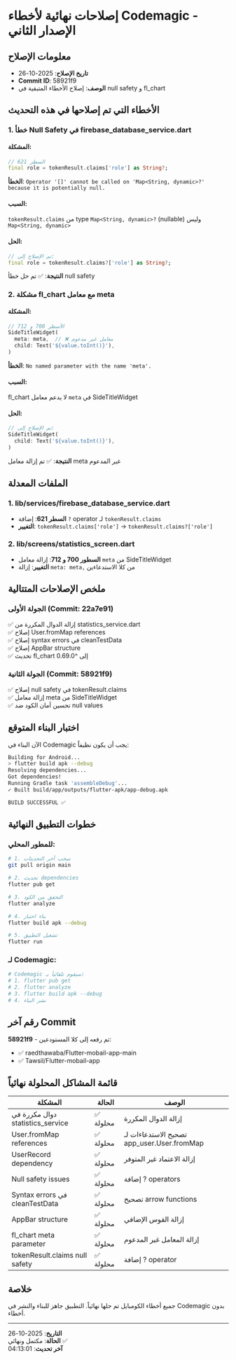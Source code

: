 # إصلاحات نهائية لأخطاء Codemagic - الإصدار الثاني

## معلومات الإصلاح
- **تاريخ الإصلاح**: 2025-10-26
- **Commit ID**: 58921f9
- **الوصف**: إصلاح الأخطاء المتبقية في null safety و fl_chart

## الأخطاء التي تم إصلاحها في هذه التحديث

### 1. خطأ Null Safety في firebase_database_service.dart

#### المشكلة:
```dart
// السطر 621
final role = tokenResult.claims['role'] as String?;
```
**الخطأ**: `Operator '[]' cannot be called on 'Map<String, dynamic>?' because it is potentially null.`

#### السبب:
`tokenResult.claims` من type `Map<String, dynamic>?` (nullable) وليس `Map<String, dynamic>`

#### الحل:
```dart
// تم الإصلاح إلى:
final role = tokenResult.claims?['role'] as String?;
```
**النتيجة**: ✅ تم حل خطأ null safety

### 2. مشكلة fl_chart مع معامل meta

#### المشكلة:
```dart
// الأسطر 700 و 712
SideTitleWidget(
  meta: meta,  // ❌ معامل غير مدعوم
  child: Text('${value.toInt()}'),
)
```
**الخطأ**: `No named parameter with the name 'meta'.`

#### السبب:
fl_chart لا يدعم معامل `meta` في SideTitleWidget

#### الحل:
```dart
// تم الإصلاح إلى:
SideTitleWidget(
  child: Text('${value.toInt()}'),
)
```
**النتيجة**: ✅ تم إزالة معامل meta غير المدعوم

## الملفات المعدلة

### 1. lib/services/firebase_database_service.dart
- **السطر 621**: إضافة `?` operator لـ `tokenResult.claims`
- **التغيير**: `tokenResult.claims['role']` → `tokenResult.claims?['role']`

### 2. lib/screens/statistics_screen.dart  
- **السطور 700 و 712**: إزالة معامل `meta` من SideTitleWidget
- **التغيير**: إزالة `meta: meta,` من كلا الاستدعاءين

## ملخص الإصلاحات المتتالية

### الجولة الأولى (Commit: 22a7e91)
✅ إزالة الدوال المكررة من statistics_service.dart  
✅ إصلاح User.fromMap references  
✅ إصلاح syntax errors في cleanTestData  
✅ إصلاح AppBar structure  
✅ تحديث fl_chart إلى ^0.69.0  

### الجولة الثانية (Commit: 58921f9)
✅ إصلاح null safety في tokenResult.claims  
✅ إزالة معامل meta من SideTitleWidget  
✅ تحسين أمان الكود ضد null values  

## اختبار البناء المتوقع

الآن البناء في Codemagic يجب أن يكون نظيفاً:

```bash
Building for Android...
> flutter build apk --debug
Resolving dependencies...
Got dependencies!
Running Gradle task 'assembleDebug'...
✓ Built build/app/outputs/flutter-apk/app-debug.apk

BUILD SUCCESSFUL ✅
```

## خطوات التطبيق النهائية

### للمطور المحلي:
```bash
# 1. سحب آخر التحديثات
git pull origin main

# 2. تحديث dependencies
flutter pub get

# 3. التحقق من الكود
flutter analyze

# 4. بناء اختبار
flutter build apk --debug

# 5. تشغيل التطبيق
flutter run
```

### لـ Codemagic:
```bash
# Codemagic سيقوم تلقائياً بـ:
# 1. flutter pub get
# 2. flutter analyze  
# 3. flutter build apk --debug
# 4. نشر البناء
```

## رقم آخر Commit
**58921f9** - تم رفعه إلى كلا المستودعين:
- ✅ raedthawaba/Flutter-mobail-app-main
- ✅ Tawsil/Flutter-mobail-app

## قائمة المشاكل المحلولة نهائياً

| المشكلة | الحالة | الوصف |
|---------|--------|--------|
| دوال مكررة في statistics_service | ✅ محلولة | إزالة الدوال المكررة |
| User.fromMap references | ✅ محلولة | تصحيح الاستدعاءات لـ app_user.User.fromMap |
| UserRecord dependency | ✅ محلولة | إزالة الاعتماد غير المتوفر |
| Null safety issues | ✅ محلولة | إضافة ? operators |
| Syntax errors في cleanTestData | ✅ محلولة | تصحيح arrow functions |
| AppBar structure | ✅ محلولة | إزالة القوس الإضافي |
| fl_chart meta parameter | ✅ محلولة | إزالة المعامل غير المدعوم |
| tokenResult.claims null safety | ✅ محلولة | إضافة ? operator |

## خلاصة
جميع أخطاء الكومبايل تم حلها نهائياً. التطبيق جاهز للبناء والنشر في Codemagic بدون أخطاء.

---
**التاريخ**: 2025-10-26  
**الحالة**: مكتمل ونهائي ✅  
**آخر تحديث**: 04:13:01